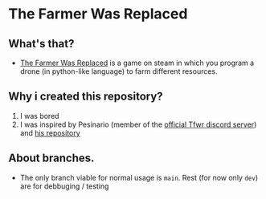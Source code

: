 # The Farmer Was Replaced
## What's that?
- [The Farmer Was Replaced](https://store.steampowered.com/app/2060160/The_Farmer_Was_Replaced/) is a game on steam in which you program a drone (in python-like language) to farm different resources.

## Why i created this repository?
1. I was bored
2. I was inspired by Pesinario (member of the [official Tfwr discord server](https://discord.gg/3jXQtxfzjy)) and [his repository](https://github.com/Pesinario/The-Farmer-Was-Replaced/)

## About branches.
* The only branch viable for normal usage is `main`. Rest (for now only `dev`) are for debbuging / testing
